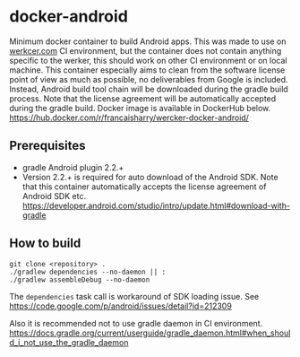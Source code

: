 # docker-android
Minimum docker container to build Android apps. This was made to use on [werkcer.com](https://app.wercker.com/) CI environment, but the container does not contain anything specific to the werker, this should work on other CI environment or on local machine. This container especially aims to clean from the software license point of view as much as possible, no deliverables from Google is included. Instead, Android build tool chain will be downloaded during the gradle build process. Note that the license agreement will be automatically accepted during the gradle build. Docker image is available in DockerHub below.
https://hub.docker.com/r/francaisharry/wercker-docker-android/

## Prerequisites
- gradle Android plugin 2.2.+
 - Version 2.2.+ is required for auto download of the Android SDK. Note that this container automatically accepts the license agreement of Android SDK etc.
https://developer.android.com/studio/intro/update.html#download-with-gradle

## How to build
```
git clone <repository> .
./gradlew dependencies --no-daemon || :
./gradlew assembleDebug --no-daemon
```
The `dependencies` task call is workaround of SDK loading issue. See https://code.google.com/p/android/issues/detail?id=212309

Also it is recommended not to use gradle daemon in CI environment. https://docs.gradle.org/current/userguide/gradle_daemon.html#when_should_i_not_use_the_gradle_daemon
